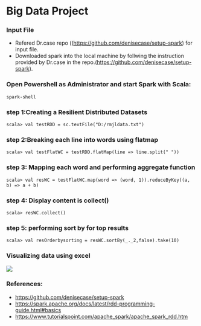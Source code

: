 # Big Data Project

### Input File
- Refered Dr.case repo ((https://github.com/denisecase/setup-spark) for input file.
- Downloaded spark into the local machine by follwing the instruction provided by Dr.case in the repo.(https://github.com/denisecase/setup-spark).
### Open Powershell as Administrator and start Spark with Scala:
``` spark-shell ```

### step 1:Creating a Resilient Distributed Datasets
``` scala> val testRDD = sc.textFile("D:/rmjldata.txt") ```

### step 2:Breaking each line into words using flatmap
``` scala> val testFlatWC = testRDD.flatMap(line => line.split(" ")) ```

### step 3: Mapping each word and performing aggregate function
``` scala> val resWC = testFlatWC.map(word => (word, 1)).reduceByKey((a, b) => a + b) ```

### step 4: Display content is collect()
``` scala> resWC.collect() ```

### step 5: performing sort by for top results
``` scala> val resOrderbysorting = resWC.sortBy(_._2,false).take(10) ```

### Visualizing data using excel
<img src="./WCResult.JPG"/>

### References:
- https://github.com/denisecase/setup-spark
- https://spark.apache.org/docs/latest/rdd-programming-guide.html#basics
- https://www.tutorialspoint.com/apache_spark/apache_spark_rdd.htm


